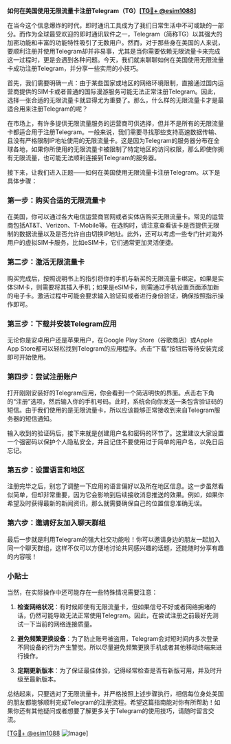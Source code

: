 **如何在美国使用无限流量卡注册Telegram（TG）[[TG💪+ @esim1088](https://t.me/s/esim1088)]**

在当今这个信息爆炸的时代，即时通讯工具成为了我们日常生活中不可或缺的一部分。而作为全球最受欢迎的即时通讯软件之一，Telegram（简称TG）以其强大的加密功能和丰富的功能特性吸引了无数用户。然而，对于那些身在美国的人来说，要顺利注册并使用Telegram却并非易事，尤其是当你需要依赖无限流量卡来完成这一过程时，更是会遇到各种问题。今天，我们就来聊聊如何在美国使用无限流量卡成功注册Telegram，并分享一些实用的小技巧。

首先，我们需要明确一点：由于某些国家或地区的网络环境限制，直接通过国内运营商提供的SIM卡或者普通的国际漫游服务可能无法正常注册Telegram。因此，选择一张合适的无限流量卡就显得尤为重要了。那么，什么样的无限流量卡才是最适合用来注册Telegram的呢？

在市场上，有许多提供无限流量服务的运营商可供选择，但并不是所有的无限流量卡都适合用于注册Telegram。一般来说，我们需要寻找那些支持高速数据传输、且没有严格限制IP地址使用的无限流量卡。这是因为Telegram的服务器分布在全球各地，如果你所使用的无限流量卡被限制了特定地区的访问权限，那么即使你拥有无限流量，也可能无法顺利连接到Telegram的服务器。

接下来，让我们进入正题——如何在美国使用无限流量卡注册Telegram。以下是具体步骤：

### 第一步：购买合适的无限流量卡

在美国，你可以通过各大电信运营商官网或者实体店购买无限流量卡。常见的运营商包括AT&T、Verizon、T-Mobile等。在选购时，请注意查看该卡是否提供无限制的数据流量以及是否允许自由切换IP地址。此外，还可以考虑一些专门针对海外用户的虚拟SIM卡服务，比如eSIM卡，它们通常更加灵活便捷。

### 第二步：激活无限流量卡

购买完成后，按照说明书上的指引将你的手机与新买的无限流量卡绑定。如果是实体SIM卡，则需要将其插入手机；如果是eSIM卡，则需通过手机设置页面添加新的电子卡。激活过程中可能会要求输入验证码或者进行身份验证，确保按照指示操作即可。

### 第三步：下载并安装Telegram应用

无论你是安卓用户还是苹果用户，在Google Play Store（谷歌商店）或Apple App Store都可以轻松找到Telegram的应用程序。点击“下载”按钮后等待安装完成即可开始使用。

### 第四步：尝试注册账户

打开刚刚安装好的Telegram应用，你会看到一个简洁明快的界面。点击右下角的“注册”选项，然后输入你的手机号码。此时，系统会向你发送一条包含验证码的短信。由于我们使用的是无限流量卡，所以应该能够正常接收到来自Telegram服务器的短信通知。

输入收到的验证码后，接下来就是创建用户名和密码的环节了。这里建议大家设置一个强密码以保护个人隐私安全，并且记住不要使用过于简单的用户名，以免日后忘记。

### 第五步：设置语言和地区

注册完毕之后，别忘了调整一下应用的语言偏好以及所在地区信息。这一步虽然看似简单，但却非常重要，因为它会影响到后续接收消息推送的效果。例如，如果你希望及时获得最新的新闻资讯，那么就需要确保自己的位置信息准确无误。

### 第六步：邀请好友加入聊天群组

最后一步就是利用Telegram的强大社交功能啦！你可以邀请身边的朋友一起加入同一个聊天群组，这样不仅可以方便地讨论共同感兴趣的话题，还能随时分享有趣的内容哦！

### 小贴士

当然，在实际操作中还可能存在一些特殊情况需要注意：

1. **检查网络状况**：有时候即使有无限流量卡，但如果信号不好或者网络拥堵的话，仍然可能导致无法正常使用Telegram。因此，在尝试注册之前最好先测试一下当前的网络连接质量。
   
2. **避免频繁更换设备**：为了防止账号被盗用，Telegram会对短时间内多次登录不同设备的行为产生警觉。所以尽量避免频繁更换手机或者其他移动终端来进行操作。

3. **定期更新版本**：为了保证最佳体验，记得经常检查是否有新版可用，并及时升级至最新版本。

总结起来，只要选对了无限流量卡，并严格按照上述步骤执行，相信每位身处美国的朋友都能够顺利完成Telegram的注册流程。希望这篇指南能对你有所帮助！如果你还有其他疑问或者想要了解更多关于Telegram的使用技巧，请随时留言交流。

[[TG💪+ @esim1088](https://t.me/s/esim1088) ![Image](https://i.postimg.cc/4NQfJmqS/Snipaste-2025-05-13-00-14-12.png)]